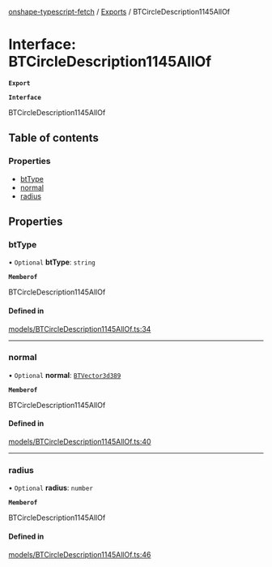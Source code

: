 [onshape-typescript-fetch](../README.md) / [Exports](../modules.md) / BTCircleDescription1145AllOf

# Interface: BTCircleDescription1145AllOf

**`Export`**

**`Interface`**

BTCircleDescription1145AllOf

## Table of contents

### Properties

- [btType](BTCircleDescription1145AllOf.md#bttype)
- [normal](BTCircleDescription1145AllOf.md#normal)
- [radius](BTCircleDescription1145AllOf.md#radius)

## Properties

### btType

• `Optional` **btType**: `string`

**`Memberof`**

BTCircleDescription1145AllOf

#### Defined in

[models/BTCircleDescription1145AllOf.ts:34](https://github.com/toebes/onshape-typescript-fetch/blob/3e11ae1/models/BTCircleDescription1145AllOf.ts#L34)

___

### normal

• `Optional` **normal**: [`BTVector3d389`](BTVector3d389.md)

**`Memberof`**

BTCircleDescription1145AllOf

#### Defined in

[models/BTCircleDescription1145AllOf.ts:40](https://github.com/toebes/onshape-typescript-fetch/blob/3e11ae1/models/BTCircleDescription1145AllOf.ts#L40)

___

### radius

• `Optional` **radius**: `number`

**`Memberof`**

BTCircleDescription1145AllOf

#### Defined in

[models/BTCircleDescription1145AllOf.ts:46](https://github.com/toebes/onshape-typescript-fetch/blob/3e11ae1/models/BTCircleDescription1145AllOf.ts#L46)
